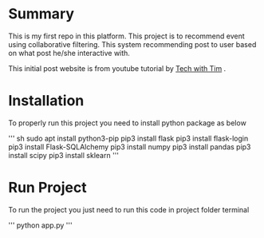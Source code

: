 # Summary

This is my first repo in this platform. This project is to recommend event using collaborative filtering. This system recommending post to user based on what post he/she interactive with.

This initial post website is from youtube tutorial by [Tech with Tim](https://www.youtube.com/c/TechWithTim/) .

# Installation

To properly run this project you need to install python package as below

''' sh
sudo apt install python3-pip
pip3 install flask
pip3 install flask-login
pip3 install Flask-SQLAlchemy
pip3 install numpy
pip3 install pandas
pip3 install scipy
pip3 install sklearn
'''

# Run Project

To run the project you just need to run this code in project folder terminal

''' python app.py '''
